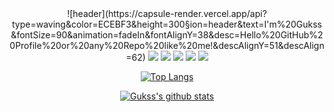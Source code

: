 <!--
**Gukss/Gukss** is a ✨ _special_ ✨ repository because its `README.md` (this file) appears on your GitHub profile.

Here are some ideas to get you started:

- 🔭 I’m currently working on ...
- 🌱 I’m currently learning ...
- 👯 I’m looking to collaborate on ...
- 🤔 I’m looking for help with ...
- 💬 Ask me about ...
- 📫 How to reach me: ...
- 😄 Pronouns: ...
- ⚡ Fun fact: ...
-->
  

<div align="center">
  ![header](https://capsule-render.vercel.app/api?type=waving&color=ECEBF3&height=300&section=header&text=I'm%20Gukss&fontSize=90&animation=fadeIn&fontAlignY=38&desc=Hello%20GitHub%20Profile%20or%20any%20Repo%20like%20me!&descAlignY=51&descAlign=62)
<img src="https://img.shields.io/badge/JavaScript-F7DF1E?style=for-the-badge&logo=javascript&logoColor=000"/>
<img src="https://img.shields.io/badge/React-61DAFB?style=for-the-badge&logo=react&logoColor=000"/>
<!--<img src="https://img.shields.io/badge/python-3776AB?style=for-the-badge&logo=python&logoColor=FFF"/>
<img src="https://img.shields.io/badge/c-A8B9CC?style=for-the-badge&logo=c&logoColor=000"/>-->
<img src="https://img.shields.io/badge/Java-007396?style=for-the-badge&logo=JAVA&logoColor=000"/>
<img src="https://img.shields.io/badge/Spring-6DB33F?style=for-the-badge&logo=Spring&logoColor=000"/>
<img src="https://img.shields.io/badge/SpringBoot-6DB33F?style=for-the-badge&logo=SpringBoot&logoColor=000"/>
  
[![Top Langs](https://github-readme-stats.vercel.app/api/top-langs/?username=Gukss&layout=compact)](https://github.com/Gukss/github-readme-stats)
  
[![Gukss's github stats](https://github-readme-stats.vercel.app/api?username=Gukss)](https://github.com/anuraghazra/github-readme-stats)
</div>

  
